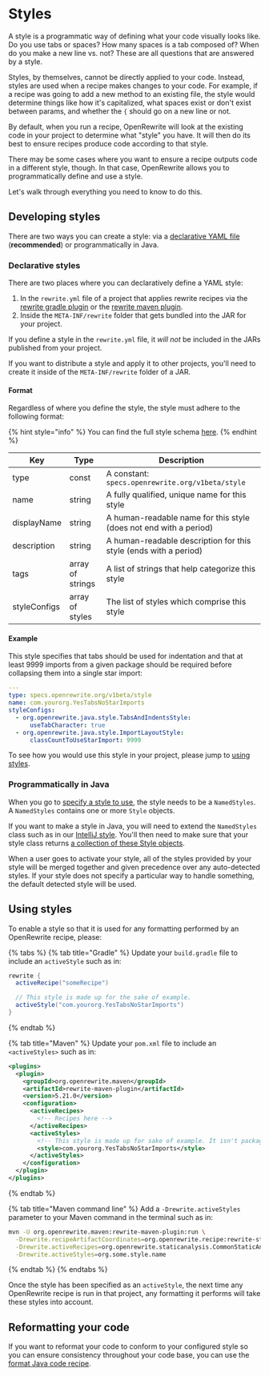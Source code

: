 # Styles

A style is a programmatic way of defining what your code visually looks like. Do you use tabs or spaces? How many spaces is a tab composed of? When do you make a new line vs. not? These are all questions that are answered by a style.

Styles, by themselves, cannot be directly applied to your code. Instead, styles are used when a recipe makes changes to your code. For example, if a recipe was going to add a new method to an existing file, the style would determine things like how it's capitalized, what spaces exist or don't exist between params, and whether the `{` should go on a new line or not.

By default, when you run a recipe, OpenRewrite will look at the existing code in your project to determine what "style" you have. It will then do its best to ensure recipes produce code according to that style.

There may be some cases where you want to ensure a recipe outputs code in a different style, though. In that case, OpenRewrite allows you to programmatically define and use a style.

Let's walk through everything you need to know to do this.

## Developing styles

There are two ways you can create a style: via a [declarative YAML file](../reference/yaml-format-reference.md) (**recommended**) or programmatically in Java.

### Declarative styles

There are two places where you can declaratively define a YAML style:

1. In the `rewrite.yml` file of a project that applies rewrite recipes via the [rewrite gradle plugin](../reference/gradle-plugin-configuration.md) or the [rewrite maven plugin](../reference/rewrite-maven-plugin.md).
2. Inside the `META-INF/rewrite` folder that gets bundled into the JAR for your project.

If you define a style in the `rewrite.yml` file, it _will not_ be included in the JARs published from your project.

If you want to distribute a style and apply it to other projects, you'll need to create it inside of the `META-INF/rewrite` folder of a JAR.

#### Format

Regardless of where you define the style, the style must adhere to the following format:

{% hint style="info" %}
You can find the full style schema [here](https://github.com/openrewrite/rewrite/blob/241e146a8996a917a8a460b27d17136108b3d50a/rewrite-core/openrewrite.json#L126-L153).
{% endhint %}

| Key          | Type             | Description                                                       |
| ------------ | ---------------- | ----------------------------------------------------------------- |
| type         | const            | A constant: `specs.openrewrite.org/v1beta/style`                  |
| name         | string           | A fully qualified, unique name for this style                     |
| displayName  | string           | A human-readable name for this style (does not end with a period) |
| description  | string           | A human-readable description for this style (ends with a period)  |
| tags         | array of strings | A list of strings that help categorize this style                 |
| styleConfigs | array of styles  | The list of styles which comprise this style                      |

#### Example

This style specifies that tabs should be used for indentation and that at least 9999 imports from a given package should be required before collapsing them into a single star import:

```yaml
---
type: specs.openrewrite.org/v1beta/style
name: com.yourorg.YesTabsNoStarImports
styleConfigs:
  - org.openrewrite.java.style.TabsAndIndentsStyle:
      useTabCharacter: true
  - org.openrewrite.java.style.ImportLayoutStyle:
      classCountToUseStarImport: 9999
```

To see how you would use this style in your project, please jump to [using styles](styles.md#using-styles).

### Programmatically in Java

When you go to [specify a style to use](styles.md#using-styles), the style needs to be a `NamedStyles`. A `NamedStyles` contains one or more `Style` objects.

If you want to make a style in Java, you will need to extend the `NamedStyles` class such as in our [IntelliJ style](https://github.com/openrewrite/rewrite/blob/v8.8.4/rewrite-java/src/main/java/org/openrewrite/java/style/IntelliJ.java#L28). You'll then need to make sure that your style class returns [a collection of these Style objects](https://github.com/openrewrite/rewrite/blob/v8.8.4/rewrite-java/src/main/java/org/openrewrite/java/style/IntelliJ.java#L40-L44).

When a user goes to activate your style, all of the styles provided by your style will be merged together and given precedence over any auto-detected styles. If your style does not specify a particular way to handle something, the default detected style will be used.

## Using styles

To enable a style so that it is used for any formatting performed by an OpenRewrite recipe, please:

{% tabs %}
{% tab title="Gradle" %}
Update your `build.gradle` file to include an `activeStyle` such as in:

```groovy
rewrite {
  activeRecipe("someRecipe")

  // This style is made up for the sake of example.
  activeStyle("com.yourorg.YesTabsNoStarImports")
}
```
{% endtab %}

{% tab title="Maven" %}
Update your `pom.xml` file to include an `<activeStyles>` such as in:

```xml
<plugins>
  <plugin>
    <groupId>org.openrewrite.maven</groupId>
    <artifactId>rewrite-maven-plugin</artifactId>
    <version>5.21.0</version>
    <configuration>
      <activeRecipes>
        <!-- Recipes here -->
      </activeRecipes>
      <activeStyles>
        <!-- This style is made up for sake of example. It isn't packaged with OpenRewrite -->
        <style>com.yourorg.YesTabsNoStarImports</style>
      </activeStyles>
    </configuration>
  </plugin>
</plugins>
```
{% endtab %}

{% tab title="Maven command line" %}
Add a `-Drewrite.activeStyles` parameter to your Maven command in the terminal such as in:

```bash
mvn -U org.openrewrite.maven:rewrite-maven-plugin:run \
  -Drewrite.recipeArtifactCoordinates=org.openrewrite.recipe:rewrite-static-analysis:RELEASE \
  -Drewrite.activeRecipes=org.openrewrite.staticanalysis.CommonStaticAnalysis \
  -Drewrite.activeStyles=org.some.style.name
```
{% endtab %}
{% endtabs %}

Once the style has been specified as an `activeStyle`, the next time any OpenRewrite recipe is run in that project, any formatting it performs will take these styles into account.

## Reformatting your code

If you want to reformat your code to conform to your configured style so you can ensure consistency throughout your code base, you can use the [format Java code recipe](https://docs.openrewrite.org/recipes/java/format/autoformat). &#x20;

